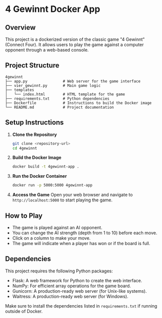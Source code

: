 # 4 Gewinnt Docker App

## Overview
This project is a dockerized version of the classic game "4 Gewinnt" (Connect Four). It allows users to play the game against a computer opponent through a web-based console.

## Project Structure
```
4gewinnt
├── app.py                # Web server for the game interface
├── vier_gewinnt.py       # Main game logic
├── templates
│   └── index.html        # HTML template for the game
├── requirements.txt      # Python dependencies
├── Dockerfile            # Instructions to build the Docker image
└── README.md             # Project documentation
```

## Setup Instructions

1. **Clone the Repository**
   ```bash
   git clone <repository-url>
   cd 4gewinnt
   ```

2. **Build the Docker Image**
   ```bash
   docker build -t 4gewinnt-app .
   ```

3. **Run the Docker Container**
   ```bash
   docker run -p 5000:5000 4gewinnt-app
   ```

4. **Access the Game**
   Open your web browser and navigate to `http://localhost:5000` to start playing the game.

## How to Play
- The game is played against an AI opponent.
- You can change the AI strength (depth from 1 to 10) before each move.
- Click on a column to make your move.
- The game will indicate when a player has won or if the board is full.

## Dependencies
This project requires the following Python packages:
- Flask: A web framework for Python to create the web interface.
- NumPy: For efficient array operations for the game board.
- Gunicorn: A production-ready web server (for Unix-like systems).
- Waitress: A production-ready web server (for Windows).

Make sure to install the dependencies listed in `requirements.txt` if running outside of Docker.